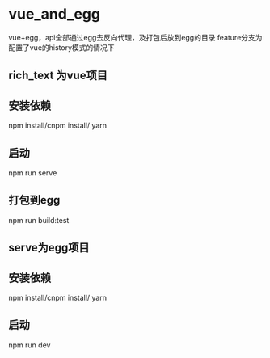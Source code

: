 
# vue_and_egg
vue+egg，api全部通过egg去反向代理，及打包后放到egg的目录
feature分支为配置了vue的history模式的情况下
## rich_text 为vue项目
## 安装依赖
 npm install/cnpm install/ yarn
## 启动
  npm run serve
## 打包到egg 
  npm run build:test
## serve为egg项目
## 安装依赖
 npm install/cnpm install/ yarn
## 启动
  npm run dev
  
  
